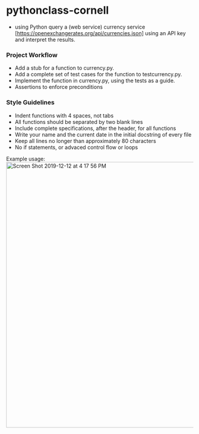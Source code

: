 # pythonclass-cornell
- using Python query a (web service) currency service [https://openexchangerates.org/api/currencies.json] using an API key and interpret the results.

### Project Workflow
* Add a stub for a function to currency.py.
* Add a complete set of test cases for the function to testcurrency.py.
* Implement the function in currency.py, using the tests as a guide.
* Assertions to enforce preconditions 

### Style Guidelines
* Indent functions with 4 spaces, not tabs
* All functions should be separated by two blank lines
* Include complete specifications, after the header, for all functions
* Write your name and the current date in the initial docstring of every file
* Keep all lines no longer than approximately 80 characters
* No if statements, or advaced control flow or loops

Example usage:
<img width="713" alt="Screen Shot 2019-12-12 at 4 17 56 PM" src="https://user-images.githubusercontent.com/25558342/70756895-0d13ec80-1cfb-11ea-97b7-5d378c36b0da.png">


